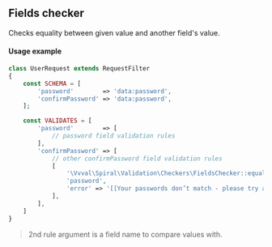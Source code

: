 ## Fields checker
Checks equality between given value and another field's value.

#### Usage example
```php
class UserRequest extends RequestFilter
{
    const SCHEMA = [
        'password'        => 'data:password',
        'confirmPassword' => 'data:password',
    ];

    const VALIDATES = [        
        'password'        => [
            // password field validation rules         
        ],
        'confirmPassword' => [
            // other confirmPassword field validation rules
            [
                '\Vvval\Spiral\Validation\Checkers\FieldsChecker::equalsTo',
                'password',
                'error' => '[[Your passwords don’t match - please try again.]]'
            ],
        ],
    ]
}
```
> 2nd rule argument is a field name to compare values with.